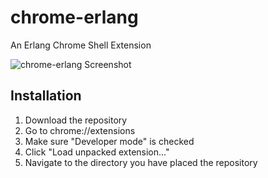 # chrome-erlang


An Erlang Chrome Shell Extension

![chrome-erlang Screenshot](http://i.imgur.com/IxWg9cR.png)

## Installation

1. Download the repository
2. Go to chrome://extensions
3. Make sure "Developer mode" is checked
4. Click "Load unpacked extension..."
5. Navigate to the directory you have placed the repository



	
